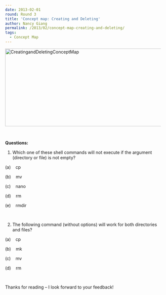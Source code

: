```yaml
---
date: 2013-02-01
round: Round 3
title: 'Concept map: Creating and Deleting'
author: Nancy Giang
permalink: /2013/02/concept-map-creating-and-deleting/
tags:
  - Concept Map
---
```

<a href="/software-carpentry-training-website/uploads/2013/02/CreatingandDeletingConceptMap1.png" target="_blank"><img class="alignnone  wp-image-1548" alt="CreatingandDeletingConceptMap" src="/software-carpentry-training-website/uploads/2013/02/CreatingandDeletingConceptMap1-1024x366.png" width="707" height="252" /></a>

&nbsp;

**Questions:**

1. Which one of these shell commands will not execute if the argument (directory or file) is not empty?

(a)    cp

(b)    mv

(c)    nano

(d)    rm

(e)    rmdir

&nbsp;

2. The following command (without options) will work for both directories and files?

(a)    cp

(b)    mk

(c)    mv

(d)    rm

&nbsp;

Thanks for reading &#8211; I look forward to your feedback!

